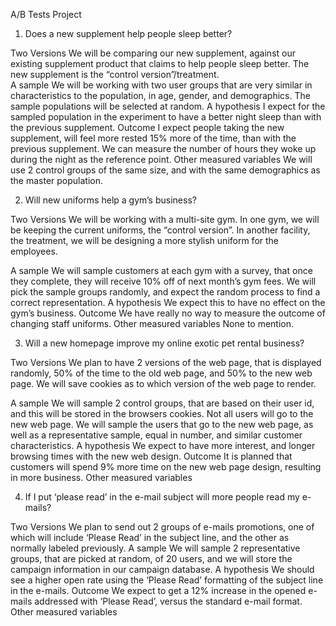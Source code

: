 A/B Tests Project

1.	Does a new supplement help people sleep better?

Two Versions
We will be comparing our new supplement, against our existing supplement product that claims to help people sleep better.  The new supplement is the “control version”/treatment.  
A sample
We will be working with two user groups that are very similar in characteristics to the population, in age, gender, and demographics.  The sample populations will be selected at random.
A hypothesis
I expect for the sampled population in the experiment to have a better night sleep than with the previous supplement.
Outcome
I expect people taking the new supplement, will feel more rested 15% more of the time, than with the previous supplement.  We can measure the number of hours they woke up during the night as the reference point.
Other measured variables
We will use 2 control groups of the same size, and with the same demographics as the master population.

2.	Will new uniforms help a gym’s business?

Two Versions
We will be working with a multi-site gym.  In one gym, we will be keeping the current uniforms, the “control version”.  In another facility, the treatment, we will be designing a more stylish uniform for the employees.
 
A sample
We will sample customers at each gym with a survey, that once they complete, they will receive 10% off of next month’s gym fees.  We will pick the sample groups randomly, and expect the random process to find a correct representation.
A hypothesis
We expect this to have no effect on the gym’s business.
Outcome
We have really no way to measure the outcome of changing staff uniforms.
Other measured variables
None to mention.

3.	Will a new homepage improve my online exotic pet rental business?

Two Versions
We plan to have 2 versions of the web page, that is displayed randomly, 50% of the time to the old web page, and 50% to the new web page.  We will save cookies as to which version of the web page to render.
 
A sample
We will sample 2 control groups, that are based on their user id, and this will be stored in the browsers cookies.  Not all users will go to the new web page.  We will sample the users that go to the new web page, as well as a representative sample, equal in number, and similar customer characteristics.
A hypothesis
We expect to have more interest, and longer browsing times with the new web design.
Outcome
It is planned that customers will spend 9% more time on the new web page design, resulting in more business.
Other measured variables

4.	If I put ‘please read’ in the e-mail subject will more people read my e-mails?

Two Versions
 We plan to send out 2 groups of e-mails promotions, one of which will include ‘Please Read’ in the subject line, and the other as normally labeled previously.
A sample
We will sample 2 representative groups, that are picked at random, of 20 users, and we will store the campaign information in our campaign database.
A hypothesis
We should see a higher open rate using the ‘Please Read’ formatting of the subject line in the e-mails.
Outcome
We expect to get a 12% increase in the opened e-mails addressed with ‘Please Read’, versus the standard e-mail format.
Other measured variables

